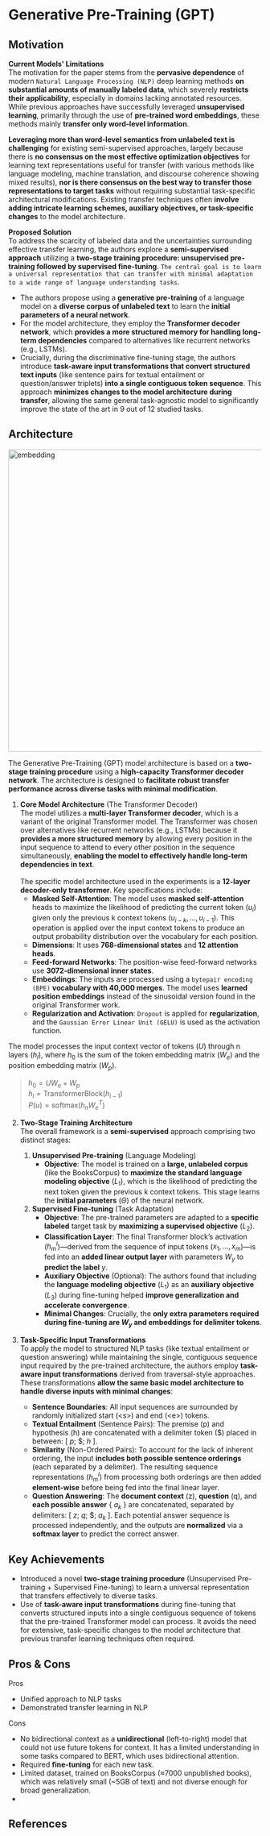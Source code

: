 # Generative Pre-Training (GPT)

## Motivation

**Current Models' Limitations**<br>
The motivation for the paper stems from the **pervasive dependence** of modern `Natural Language Processing (NLP)` deep learning methods **on substantial amounts of manually labeled data**, which severely **restricts their applicability**, especially in domains lacking annotated resources. While previous approaches have successfully leveraged **unsupervised learning**, primarily through the use of **pre-trained word embeddings**, these methods mainly **transfer only word-level information**. 

**Leveraging more than word-level semantics from unlabeled text is challenging** for existing semi-supervised approaches, largely because there is **no consensus on the most effective optimization objectives** for learning text representations useful for transfer (with various methods like language modeling, machine translation, and discourse coherence showing mixed results), **nor is there consensus on the best way to transfer those representations to target tasks** without requiring substantial task-specific architectural modifications. Existing transfer techniques often **involve adding intricate learning schemes, auxiliary objectives, or task-specific changes** to the model architecture.

**Proposed Solution**<br>
To address the scarcity of labeled data and the uncertainties surrounding effective transfer learning, the authors explore a **semi-supervised approach** utilizing a **two-stage training procedure: unsupervised pre-training followed by supervised fine-tuning**. `The central goal is to learn a universal representation that can transfer with minimal adaptation to a wide range of language understanding tasks`. <br>
- The authors propose using a **generative pre-training** of a language model on a **diverse corpus of unlabeled text** to learn the **initial parameters of a neural network**. <br>
- For the model architecture, they employ the **Transformer decoder network**, which **provides a more structured memory for handling long-term dependencies** compared to alternatives like recurrent networks (e.g., LSTMs). <br>
- Crucially, during the discriminative fine-tuning stage, the authors introduce **task-aware input transformations that convert structured text inputs** (like sentence pairs for textual entailment or question/answer triplets) **into a single contiguous token sequence**. This approach **minimizes changes to the model architecture during transfer**, allowing the same general task-agnostic model to significantly improve the state of the art in 9 out of 12 studied tasks.

## Architecture
<img src="https://github.com/khchu93/NoteImage/blob/main/gpt.PNG" alt="embedding" width="600"/><br>

The Generative Pre-Training (GPT) model architecture is based on a **two-stage training procedure** using a **high-capacity Transformer decoder network**. The architecture is designed to **facilitate robust transfer performance across diverse tasks with minimal modification**.

1. **Core Model Architecture** (The Transformer Decoder)<br>
The model utilizes a **multi-layer Transformer decoder**, which is a variant of the original Transformer model. The Transformer was chosen over alternatives like recurrent networks (e.g., LSTMs) because it **provides a more structured memory** by allowing every position in the input sequence to attend to every other position in the sequence simultaneously, **enabling the model to effectively handle long-term dependencies in text**.<br><br>
The specific model architecture used in the experiments is a **12-layer decoder-only transformer**. Key specifications include:
    - **Masked Self-Attention**: The model uses **masked self-attention** heads to maximize the likelihood of predicting the current token ($u_i$) given only the previous k context tokens ($u_{i-k}, \ldots, u_{i-1}$). This operation is applied over the input context tokens to produce an output probability distribution over the vocabulary for each position.<br>
    - **Dimensions**: It uses **768-dimensional states** and **12 attention heads**.
    - **Feed-forward Networks**: The position-wise feed-forward networks use **3072-dimensional inner states**.
    - **Embeddings**: The inputs are processed using a `bytepair encoding (BPE)` **vocabulary with 40,000 merges**. The model uses **learned position embeddings** instead of the sinusoidal version found in the original Transformer work.
    - **Regularization and Activation**: `Dropout` is applied for **regularization**, and the `Gaussian Error Linear Unit (GELU)` is used as the activation function.

The model processes the input context vector of tokens ($U$) through n layers ($h_l$), where $h_0$ is the sum of the token embedding matrix ($W_e$​) and the position embedding matrix ($W_p$).<br>
> $h_0 = UW_e + W_p$<br>
> $h_l = \text{TransformerBlock}(h_{l-1})$<br>
> $P(u) = \text{softmax}(h_n W_e^{T})$<br>

2. **Two-Stage Training Architecture**<br>
The overall framework is a **semi-supervised** approach comprising two distinct stages:
    1. **Unsupervised Pre-training** (Language Modeling)<br>
        - **Objective**: The model is trained on a **large, unlabeled corpus** (like the BooksCorpus) to **maximize the standard language modeling objective** ($L_1$), which is the likelihood of predicting the next token given the previous k context tokens. This stage learns the **initial parameters** ($Θ$) of the neural network.<br>
    2. **Supervised Fine-tuning** (Task Adaptation)<br>
        - **Objective**: The pre-trained parameters are adapted to a **specific labeled** target task by **maximizing a supervised objective** ($L_2$).<br>
        - **Classification Layer**: The final Transformer block’s activation ($h^l_m$)—derived from the sequence of input tokens ($x_1,…,x_m$)—is fed into an **added linear output layer** with parameters $W_y$ to **predict the label** $y$.<br>
        - **Auxiliary Objective** (Optional): The authors found that including the **language modeling objective** ($L_1$) as an **auxiliary objective** ($L_3$) during fine-tuning helped **improve generalization and accelerate convergence**.<br>
        - **Minimal Changes**: Crucially, the **only extra parameters required during fine-tuning are $W_y$ and embeddings for delimiter tokens**.<br>
        
3. **Task-Specific Input Transformations**<br>
To apply the model to structured NLP tasks (like textual entailment or question answering) while maintaining the single, contiguous sequence input required by the pre-trained architecture, the authors employ **task-aware input transformations** derived from traversal-style approaches. These transformations **allow the same basic model architecture to handle diverse inputs with minimal changes**:
    - **Sentence Boundaries**: All input sequences are surrounded by randomly initialized start (<s\>) and end (<e\>) tokens.
    - **Textual Entailment** (Sentence Pairs): The premise (p) and hypothesis (h) are concatenated with a delimiter token ($) placed in between: [ $p$; $; $h$ ].
    - **Similarity** (Non-Ordered Pairs): To account for the lack of inherent ordering, the input **includes both possible sentence orderings** (each separated by a delimiter). The resulting sequence representations ($h^l_m$) from processing both orderings are then added **element-wise** before being fed into the final linear layer.
    - **Question Answering**: The **document context** (z), **question** (q), and **each possible answer** { $a_k$ } are concatenated, separated by delimiters: [ $z$; $q$; $; $a_k$ ]. Each potential answer sequence is processed independently, and the outputs are **normalized** via a **softmax layer** to predict the correct answer.

## Key Achievements
- Introduced a novel **two-stage training procedure** (Unsupervised Pre-training + Supervised Fine-tuning) to learn a universal representation that transfers effectively to diverse tasks.
- Use of **task-aware input transformations** during fine-tuning that converts structured inputs into a single contiguous sequence of tokens that the pre-trained Transformer model can process. It avoids the need for extensive, task-specific changes to the model architecture that previous transfer learning techniques often required.

## Pros & Cons

Pros
- Unified approach to NLP tasks
- Demonstrated transfer learning in NLP

Cons
- No bidirectional context as a **unidirectional** (left-to-right) model that could not use future tokens for context. It has a limited understanding in some tasks compared to BERT, which uses bidirectional attention.
- Required **fine-tuning** for each new task.
- Limited dataset, trained on BooksCorpus (≈7000 unpublished books), which was relatively small (~5GB of text) and not diverse enough for broad generalization.
- 
<!--
## Implementation
- Framework: 
- Dataset: 
- Colab Notebook: [link]()

## Results
Training

Validation

Examples:
-->

## References

